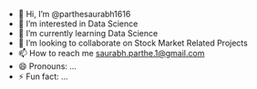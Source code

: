 - 👋 Hi, I’m @parthesaurabh1616
- 👀 I’m interested in Data Science
- 🌱 I’m currently learning Data Science
- 💞️ I’m looking to collaborate on Stock Market Related Projects
- 📫 How to reach me saurabh.parthe.1@gmail.com
- 😄 Pronouns: ...
- ⚡ Fun fact: ...

<!---
parthesaurabh1616/parthesaurabh1616 is a ✨ special ✨ repository because its `README.md` (this file) appears on your GitHub profile.
You can click the Preview link to take a look at your changes.
--->
